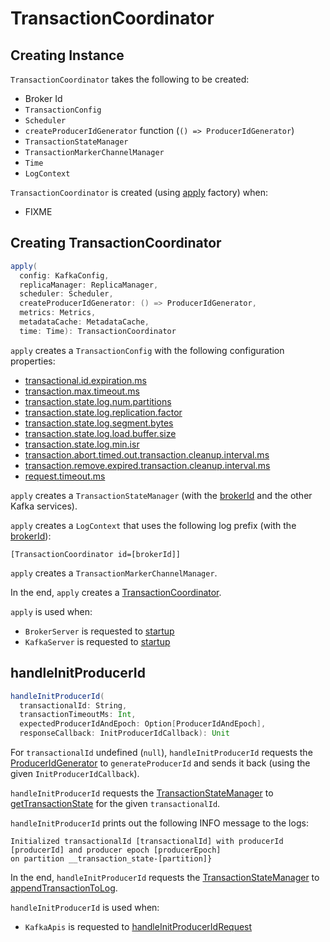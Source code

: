 # TransactionCoordinator

## Creating Instance

`TransactionCoordinator` takes the following to be created:

* <span id="brokerId"> Broker Id
* <span id="txnConfig"> `TransactionConfig`
* <span id="scheduler"> `Scheduler`
* <span id="createProducerIdGenerator"> `createProducerIdGenerator` function (`() => ProducerIdGenerator`)
* <span id="txnManager"> `TransactionStateManager`
* <span id="txnMarkerChannelManager"> `TransactionMarkerChannelManager`
* <span id="time"> `Time`
* <span id="logContext"> `LogContext`

`TransactionCoordinator` is created (using [apply](#apply) factory) when:

* FIXME

## <span id="apply"> Creating TransactionCoordinator

```scala
apply(
  config: KafkaConfig,
  replicaManager: ReplicaManager,
  scheduler: Scheduler,
  createProducerIdGenerator: () => ProducerIdGenerator,
  metrics: Metrics,
  metadataCache: MetadataCache,
  time: Time): TransactionCoordinator
```

`apply` creates a `TransactionConfig` with the following configuration properties:

* [transactional.id.expiration.ms](KafkaConfig.md#transactionalIdExpirationMs)
* [transaction.max.timeout.ms](KafkaConfig.md#transactionMaxTimeoutMs)
* [transaction.state.log.num.partitions](KafkaConfig.md#transactionTopicPartitions)
* [transaction.state.log.replication.factor](KafkaConfig.md#transactionTopicReplicationFactor)
* [transaction.state.log.segment.bytes](KafkaConfig.md#transactionTopicSegmentBytes)
* [transaction.state.log.load.buffer.size](KafkaConfig.md#transactionsLoadBufferSize)
* [transaction.state.log.min.isr](KafkaConfig.md#transactionTopicMinISR)
* [transaction.abort.timed.out.transaction.cleanup.interval.ms](KafkaConfig.md#transactionAbortTimedOutTransactionCleanupIntervalMs)
* [transaction.remove.expired.transaction.cleanup.interval.ms](KafkaConfig.md#transactionRemoveExpiredTransactionalIdCleanupIntervalMs)
* [request.timeout.ms](KafkaConfig.md#requestTimeoutMs)

`apply` creates a `TransactionStateManager` (with the [brokerId](KafkaConfig.md#brokerId) and the other Kafka services).

`apply` creates a `LogContext` that uses the following log prefix (with the [brokerId](KafkaConfig.md#brokerId)):

```text
[TransactionCoordinator id=[brokerId]]
```

`apply` creates a `TransactionMarkerChannelManager`.

In the end, `apply` creates a [TransactionCoordinator](#creating-instance).

`apply` is used when:

* `BrokerServer` is requested to [startup](BrokerServer.md#startup)
* `KafkaServer` is requested to [startup](KafkaServer.md#startup)

## <span id="handleInitProducerId"> handleInitProducerId

```scala
handleInitProducerId(
  transactionalId: String,
  transactionTimeoutMs: Int,
  expectedProducerIdAndEpoch: Option[ProducerIdAndEpoch],
  responseCallback: InitProducerIdCallback): Unit
```

For `transactionalId` undefined (`null`), `handleInitProducerId` requests the [ProducerIdGenerator](#createProducerIdGenerator) to `generateProducerId` and sends it back (using the given `InitProducerIdCallback`).

`handleInitProducerId` requests the [TransactionStateManager](#txnManager) to [getTransactionState](TransactionStateManager.md#getTransactionState) for the given `transactionalId`.

`handleInitProducerId` prints out the following INFO message to the logs:

```text
Initialized transactionalId [transactionalId] with producerId [producerId] and producer epoch [producerEpoch]
on partition __transaction_state-[partition]}
```

In the end, `handleInitProducerId` requests the [TransactionStateManager](#txnManager) to [appendTransactionToLog](TransactionStateManager.md#appendTransactionToLog).

`handleInitProducerId` is used when:

* `KafkaApis` is requested to [handleInitProducerIdRequest](KafkaApis.md#handleInitProducerIdRequest)
